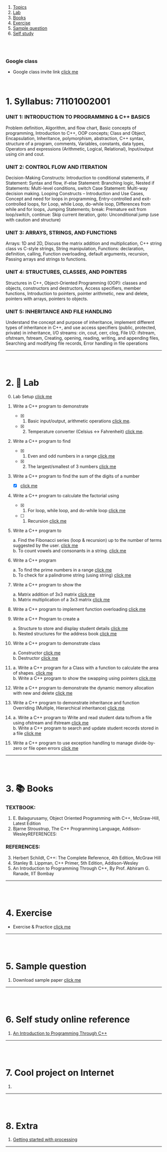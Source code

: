 1. [Topics](#1)
2. [Lab](#2)
3. [Books](#3)
4. [Exercise](#4)
5. [Sample question](#5)
6. [Self study](#6)

<br>
<br>

### Google class

- Google class invite link [click me](https://classroom.google.com/c/NzkxMzU2Mjk5NjA2?cjc=4rtyifi4)

<br>

# 1. Syllabus: 71101002001<a id='1'></a>

### UNIT 1: INTRODUCTION TO PROGRAMMING & C++ BASICS

Problem definition, Algorithm, and flow chart, Basic concepts of programming, Introduction to C++, OOP concepts; Class
and Object, Encapsulation, Inheritance, polymorphism, abstraction, C++ syntax, structure of a program, comments, Variables,
constants, data types, Operators and expressions (Arithmetic, Logical, Relational), Input/output using cin and cout.

### UNIT 2: CONTROL FLOW AND ITERATION

Decision-Making Constructs: Introduction to conditional statements, if Statement: Syntax and flow, if-else Statement:
Branching logic, Nested if Statements: Multi-level conditions, switch Case Statement: Multi-way decision making. Looping
Constructs – Introduction and Use Cases, Concept and need for loops in programming, Entry-controlled and exit-controlled
loops, for Loop, while Loop, do-while loop, Differences from while and for loops, Jumping Statements; break: Premature exit
from loop/switch, continue: Skip current iteration, goto: Unconditional jump (use with caution and structure)

### UNIT 3: ARRAYS, STRINGS, AND FUNCTIONS

Arrays: 1D and 2D, Discuss the matrix addition and multiplication, C++ string class vs C-style strings, String manipulation,
Functions: declaration, definition, calling, Function overloading, default arguments, recursion, Passing arrays and strings to
functions.

### UNIT 4: STRUCTURES, CLASSES, AND POINTERS

Structures in C++, Object-Oriented Programming (OOP): classes and objects, constructors and destructors, Access specifiers,
member functions, Introduction to pointers, pointer arithmetic, new and delete, pointers with arrays, pointers to objects.

### UNIT 5: INHERITANCE AND FILE HANDLING

Understand the concept and purpose of inheritance, implement different types of inheritance in C++, and use access specifiers
(public, protected, private) in inheritance, I/O streams: cin, cout, cerr, clog, File I/O: ifstream, ofstream, fstream, Creating,
opening, reading, writing, and appending files, Searching and modifying file records, Error handling in file operations

---

<br>
<br>

# 2. 🧪 Lab<a id='2'></a>

0. Lab Setup [click me](https://github.com/joysmith/KU-UIT/blob/main/PPS/assets/lab/0.%20lab.README.md)<br>

1. Write a C++ program to demonstrate <br>

   - [x] 1. Basic input/output, arithmetic operations [click me](https://github.com/joysmith/KU-UIT/blob/main/Problem%20Solving%20and%20Programming/assets/lab/1.%20a%20lab.README.md). <br>
   - [x] 2. Temperature converter (Celsius ↔ Fahrenheit) [click me](https://github.com/joysmith/KU-UIT/blob/main/Problem%20Solving%20and%20Programming/assets/lab/1.%20b%20lab.README.md).

1. Write a C++ program to find

   - [x] 1. Even and odd numbers in a range [click me](https://github.com/joysmith/KU-UIT/blob/main/Problem%20Solving%20and%20Programming/assets/lab/2.%20a.%20lab.md)<br>
   - [x] 2. The largest/smallest of 3 numbers [click me](https://github.com/joysmith/KU-UIT/blob/main/Problem%20Solving%20and%20Programming/assets/lab/2.%20b%20lab.md)

1. Write a C++ program to find the sum of the digits of a number

   - [x] [click me](https://github.com/joysmith/KU-UIT/blob/main/Problem%20Solving%20and%20Programming/assets/lab/3.%20lab.README.md)

1. Write a C++ program to calculate the factorial using

   - [x] 1. For loop, while loop, and do-while loop [click me](https://github.com/joysmith/KU-UIT/blob/main/Problem%20Solving%20and%20Programming/assets/lab/4.%20a%20lab..md)<br>
   - [ ] 1. Recursion [click me]()

1. Write a C++ program to

   a. Find the Fibonacci series (loop & recursion) up to the number of terms suggested by the user. [click me]()<br>
   b. To count vowels and consonants in a string. [click me]()

1. Write a C++ program

   a. To find the prime numbers in a range [click me]() <br>
   b. To check for a palindrome string (using string) [click me]()

1. Write a C++ program to show the

   a. Matrix addition of 3x3 matrix [click me]() <br>
   b. Matrix multiplication of a 3x3 matrix [click me]()

1. Write a C++ program to implement function overloading [click me]()

1. Write a C++ Program to create a

   a. Structure to store and display student details [click me]()<br>
   b. Nested structures for the address book [click me]()

1. Write a C++ program to demonstrate class

   a. Constructor [click me]()<br>
   b. Destructor [click me]()

1. a. Write a C++ program for a Class with a function to calculate the area of shapes. [click me]() <br>
   b. Write a C++ program to show the swapping using pointers [click me]()

1. Write a C++ program to demonstrate the dynamic memory allocation with new and delete [click me]()

1. Write a C++ program to demonstrate inheritance and function Overriding (Multiple, Hierarchical inheritance) [click me]()

1. a. Write a C++ program to Write and read student data to/from a file using ofstream and ifstream [click me]() <br>
   b. Write a C++ program to search and update student records stored in a file [click me]()

1. Write a C++ program to use exception handling to manage divide-by-zero or file open errors [click me]()

---

<br>
<br>

# 3. 📚 Books<a id='3'></a>

### TEXTBOOK:

1. E. Balagurusamy, Object Oriented Programming with C++, McGraw-Hill, Latest Edition
2. Bjarne Stroustrup, The C++ Programming Language, Addison-WesleyREFERENCES:

### REFERENCES:

3. Herbert Schildt, C++: The Complete Reference, 4th Edition, McGraw Hill
4. Stanley B. Lippman, C++ Primer, 5th Edition, Addison-Wesley
5. An Introduction to Programming Through C++, By Prof. Abhiram G. Ranade, IIT Bombay

---

<br>
<br>

# 4. Exercise<a id='4'></a>

- Exercise & Practice [click me](https://github.com/joysmith/KU-UIT/blob/main/Problem%20Solving%20and%20Programming/assets/exercise/index.md)

---

<br>
<br>

# 5. Sample question<a id='5'></a>

1. Download sample paper [click me]()

---

<br>
<br>

# 6. Self study online reference<a id='6'></a>

1. [An Introduction to Programming Through C++](https://onlinecourses.nptel.ac.in/noc21_cs38/preview)

---

<br>
<br>

# 7. Cool project on Internet

1. []()

---

<br>
<br>

# 8. Extra

1. [Getting started with processing](https://drive.google.com/file/d/14iT7-7a5KSurPryaLw3-f3iw4epSmIbQ/view?usp=sharing)

---
